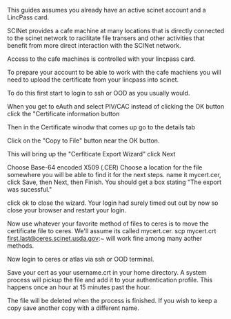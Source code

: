 This guides assumes you already have an active scinet account and a LincPass card.

SCINet provides a cafe machine at many locations that is directly connected to the scinet network to racilitate file transers and other activities that benefit from more direct interaction with the SCINet network.

Access to the cafe machines is controlled with your lincpass card.  

To prepare your account to be able to work with the cafe machiens you will need to  upload the certificate from your lincpass into scinet.

To do this first start to login to ssh or OOD as you usually would.

When you get to eAuth and select PIV/CAC instead of clicking the OK button click the "Certificate information button

Then in the Certificate winodw that comes up go to the details tab

Click on the "Copy to File" button near the OK button.

This will bring up the "Cerfiticate Export Wizard"  click Next

Choose Base-64 encoded X509 (.CER)
Choose a location for the  file somewhere you will be able to find it for the next steps. name it mycert.cer, click Save, then Next, then Finish.
You should get a box stating "The export was sucessful."

click ok to close the wizard.   Your login had surely timed out out by now so close your browser and restart your login.

Now use whatever your favorite method of files to ceres is to move the certificate file to ceres. We'll assume its called mycert.cer.
scp mycert.crt first.last@ceres.scinet.usda.gov:~ 
will work fine among many aother methods.

Now login to ceres or atlas via ssh or OOD terminal.

Save your cert as your username.crt in your home directory.
A system process will pickup the file and add it to your authentication profile.  This happens once an hour at 15 minutes past the hour.

The file will be deleted when the process is finished.  If you wish to keep a copy save another copy with a different name.

